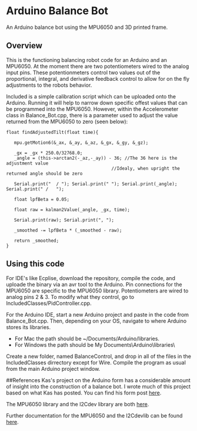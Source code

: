 # Arduino Balance Bot
An Arduino balance bot using the MPU6050 and 3D printed frame.

## Overview
This is the functioning balancing robot code for an Arduino and an MPU6050.  At the moment there are two potentiometers wired to the analog input pins.  These potentionmeters control two values out of the proportional, integral, and derivative feedback control to allow for on the fly adjustments to the robots behavior.

Included is a simple calibration script which can be uploaded onto the Arduino.  Running it will help to narrow down specific offest values that can be programmed into the MPU6050.  However, within the Accelerometer class in Balance_Bot.cpp, there is a parameter used to adjust the value returned from the MPU6050 to zero (seen below):
 
 ```
 float findAdjustedTilt(float time){		
	
	mpu.getMotion6(&_ax, &_ay, &_az, &_gx, &_gy, &_gz);
	
	_gx = _gx * 250.0/32768.0;
	_angle = (this->arctan2(-_az,-_ay)) - 36; //The 36 here is the adjustment value
										 //Idealy, when upright the returned angle should be zero

	Serial.print("  / "); Serial.print(" "); Serial.print(_angle); Serial.print(" /   ");

	float lpfBeta = 0.05;

	float raw = kalman2Value(_angle, _gx, time);

	Serial.print(raw); Serial.print(", ");

	_smoothed -= lpfBeta * (_smoothed - raw);

	return _smoothed;
}
```

## Using this code
For IDE's like Ecplise, download the repository, compile the code, and uploade the binary via an avr tool to the Arduino.  Pin connections for the MPU6050 are specific to the MPU6050 library.  Potentiometers are wired to analog pins 2 & 3.  To modify what they control, go to IncludedClasses/PidController.cpp.

For the Arduino IDE, start a new Arduino project and paste in the code from Balance_Bot.cpp.  Then, depending on your OS, navigate to where Arduino stores its libraries.  
* For Mac the path should be ~/Documents/Arduino/libraries.
* For Windows the path should be My Documents\Arduino\libraries\

Create a new folder, named BalanceControl, and drop in all of the files in the IncludedClasses dirrectory except for Wire.
Compile the program as usual from the main Arduino project window.

##References
Kas's project on the Arduino form has a considerable amount of insight into the construction of a balance bot.  I wrote much of this project based on what Kas has posted.  You can find his form post [here](http://forum.arduino.cc/index.php?topic=8871.30).

The MPU6050 library and the I2Cdev library are both [here](https://github.com/jrowberg/i2cdevlib).

Further documentation for the MPU6050 and the I2Cdevlib can be found [here](http://www.i2cdevlib.com/forums/forum/2-mpu-6050-6-axis-accelerometergyroscope-invensense/).